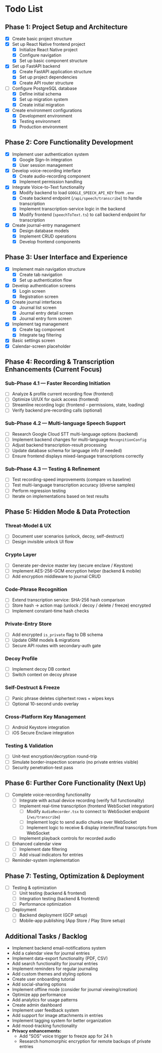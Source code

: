 # Todo List

## Phase 1: Project Setup and Architecture
- [x] Create basic project structure
- [x] Set up React Native frontend project  
  - [x] Initialize React Native project  
  - [x] Configure navigation  
  - [x] Set up basic component structure  
- [x] Set up FastAPI backend  
  - [x] Create FastAPI application structure  
  - [x] Set up project dependencies  
  - [x] Create API router structure  
- [ ] Configure PostgreSQL database  
  - [x] Define initial schema  
  - [x] Set up migration system  
  - [x] Create initial migration  
- [x] Create environment configurations  
  - [x] Development environment  
  - [x] Testing environment  
  - [x] Production environment  

## Phase 2: Core Functionality Development
- [x] Implement user authentication system  
  - [x] Google Sign-In integration  
  - [x] User session management  
- [x] Develop voice-recording interface  
  - [x] Create audio-recording component  
  - [x] Implement permission handling  
- [x] Integrate Voice-to-Text functionality  
  - [x] Modify backend to load `GOOGLE_SPEECH_API_KEY` from `.env`  
  - [x] Create backend endpoint (`/api/speech/transcribe`) to handle transcription  
  - [x] Implement transcription-service logic in the backend  
  - [x] Modify frontend (`speechToText.ts`) to call backend endpoint for transcription  
- [x] Create journal-entry management  
  - [x] Design database models  
  - [x] Implement CRUD operations  
  - [x] Develop frontend components  

## Phase 3: User Interface and Experience
- [x] Implement main navigation structure  
  - [x] Create tab navigation  
  - [x] Set up authentication flow  
- [x] Develop authentication screens  
  - [x] Login screen  
  - [x] Registration screen  
- [x] Create journal interfaces  
  - [x] Journal list screen  
  - [x] Journal entry detail screen  
  - [x] Journal entry form screen  
- [x] Implement tag management  
  - [x] Create tag component  
  - [x] Integrate tag filtering  
- [x] Basic settings screen  
- [x] Calendar-screen placeholder  

## Phase 4: Recording & Transcription Enhancements (Current Focus)

### Sub-Phase 4.1 — Faster Recording Initiation
- [ ] Analyze & profile current recording flow (frontend)
- [ ] Optimize UI/UX for quick access (frontend)
- [ ] Streamline recording logic (frontend – permissions, state, loading)
- [ ] Verify backend pre-recording calls (optional)

### Sub-Phase 4.2 — Multi-language Speech Support
- [ ] Research Google Cloud STT multi-language options (backend)
- [ ] Implement backend changes for multi-language `RecognitionConfig`
- [ ] Adjust backend transcription-result processing
- [ ] Update database schema for language info (if needed)
- [ ] Ensure frontend displays mixed-language transcriptions correctly

### Sub-Phase 4.3 — Testing & Refinement
- [ ] Test recording-speed improvements (compare vs baseline)
- [ ] Test multi-language transcription accuracy (diverse samples)
- [ ] Perform regression testing
- [ ] Iterate on implementations based on test results

## Phase 5: Hidden Mode & Data Protection
### Threat-Model & UX
- [ ] Document user scenarios (unlock, decoy, self-destruct)
- [ ] Design invisible unlock UI flow

### Crypto Layer
- [ ] Generate per-device master key (secure enclave / Keystore)
- [ ] Implement AES-256-GCM encryption helper (backend & mobile)
- [ ] Add encryption middleware to journal CRUD

### Code-Phrase Recognition
- [ ] Extend transcription service: SHA-256 hash comparison
- [ ] Store hash → action map (unlock / decoy / delete / freeze) encrypted
- [ ] Implement constant-time hash checks

### Private-Entry Store
- [ ] Add encrypted `is_private` flag to DB schema
- [ ] Update ORM models & migrations
- [ ] Secure API routes with secondary-auth gate

### Decoy Profile
- [ ] Implement decoy DB context
- [ ] Switch context on decoy phrase

### Self-Destruct & Freeze
- [ ] Panic phrase deletes ciphertext rows + wipes keys
- [ ] Optional 10-second undo overlay

### Cross-Platform Key Management
- [ ] Android Keystore integration
- [ ] iOS Secure Enclave integration

### Testing & Validation
- [ ] Unit-test encryption/decryption round-trip
- [ ] Simulate border-inspection scenario (no private entries visible)
- [ ] Security penetration-test pass

## Phase 6: Further Core Functionality (Next Up)
- [ ] Complete voice-recording functionality  
  - [ ] Integrate with actual device recording (verify full functionality)  
  - [ ] Implement real-time transcription (frontend WebSocket integration)  
    - [ ] Modify `AudioRecorder.tsx` to connect to WebSocket endpoint (`/ws/transcribe`)  
    - [ ] Implement logic to send audio chunks over WebSocket  
    - [ ] Implement logic to receive & display interim/final transcripts from WebSocket  
  - [ ] Implement playback controls for recorded audio  
- [ ] Enhanced calendar view  
  - [ ] Implement date filtering  
  - [ ] Add visual indicators for entries  
- [ ] Reminder-system implementation  

## Phase 7: Testing, Optimization & Deployment
- [ ] Testing & optimization  
  - [ ] Unit testing (backend & frontend)  
  - [ ] Integration testing (backend & frontend)  
  - [ ] Performance optimization  
- [ ] Deployment  
  - [ ] Backend deployment (GCP setup)  
  - [ ] Mobile-app publishing (App Store / Play Store setup)  

## Additional Tasks / Backlog
- Implement backend email-notifications system  
- Add a calendar view for journal entries  
- Implement data-export functionality (PDF, CSV)  
- Add search functionality for journal entries  
- Implement reminders for regular journaling  
- Add custom themes and styling options  
- Create user onboarding tutorial  
- Add social-sharing options  
- Implement offline mode (consider for journal viewing/creation)  
- Optimize app performance  
- Add analytics for usage patterns  
- Create admin dashboard  
- Implement user feedback system  
- Add support for image attachments in entries  
- Implement tagging system for better organization  
- Add mood-tracking functionality  
- **Privacy enhancements:**  
  - Add “SOS” voice trigger to freeze app for 24 h  
  - Research homomorphic encryption for remote backups of private entries 